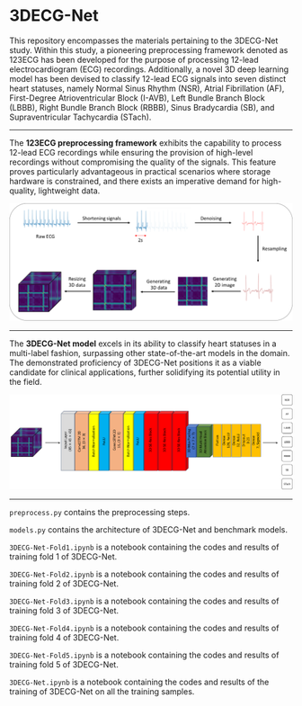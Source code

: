 # 3DECG-Net
This repository encompasses the materials pertaining to the 3DECG-Net study. Within this study, a pioneering preprocessing framework denoted as 123ECG has been developed for the purpose of processing 12-lead electrocardiogram (ECG) recordings. Additionally, a novel 3D deep learning model has been devised to classify 12-lead ECG signals into seven distinct heart statuses, namely Normal Sinus Rhythm (NSR), Atrial Fibrillation (AF), First-Degree Atrioventricular Block (I-AVB), Left Bundle Branch Block (LBBB), Right Bundle Branch Block (RBBB), Sinus Bradycardia (SB), and Supraventricular Tachycardia (STach).
______________________
The **123ECG preprocessing framework** exhibits the capability to process 12-lead ECG recordings while ensuring the provision of high-level recordings without compromising the quality of the signals. This feature proves particularly advantageous in practical scenarios where storage hardware is constrained, and there exists an imperative demand for high-quality, lightweight data.

![123ECG preprocessing framework](123ecg.png)
______________________
The **3DECG-Net model** excels in its ability to classify heart statuses in a multi-label fashion, surpassing other state-of-the-art models in the domain. The demonstrated proficiency of 3DECG-Net positions it as a viable candidate for clinical applications, further solidifying its potential utility in the field.

![3DECG-Net](ECGNet.png)
______________________

`preprocess.py` contains the preprocessing steps.

`models.py` contains the architecture of 3DECG-Net and benchmark models.

`3DECG-Net-Fold1.ipynb` is a notebook containing the codes and results of training fold 1 of 3DECG-Net.

`3DECG-Net-Fold2.ipynb` is a notebook containing the codes and results of training fold 2 of 3DECG-Net.

`3DECG-Net-Fold3.ipynb` is a notebook containing the codes and results of training fold 3 of 3DECG-Net.

`3DECG-Net-Fold4.ipynb` is a notebook containing the codes and results of training fold 4 of 3DECG-Net.

`3DECG-Net-Fold5.ipynb` is a notebook containing the codes and results of training fold 5 of 3DECG-Net.

`3DECG-Net.ipynb` is a notebook containing the codes and results of the training of 3DECG-Net on all the training samples.
